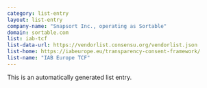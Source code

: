 ```yaml
---
category: list-entry
layout: list-entry
company-name: "Snapsort Inc., operating as Sortable"
domain: sortable.com
list: iab-tcf
list-data-url: https://vendorlist.consensu.org/vendorlist.json
list-home: https://iabeurope.eu/transparency-consent-framework/
list-name: "IAB Europe TCF"
---
```


This is an automatically generated list entry.
